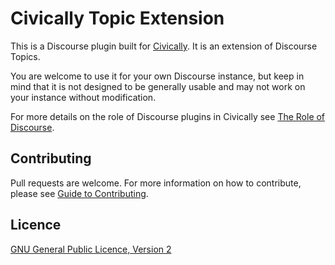 # Civically Topic Extension

This is a Discourse plugin built for [Civically](https://civically.io). It is an extension of Discourse Topics.

You are welcome to use it for your own Discourse instance, but keep in mind that it is not designed to be generally usable and may not work on your instance without modification.

For more details on the role of Discourse plugins in Civically see [The Role of Discourse](https://civically.io/t/the-role-of-discourse).

## Contributing

Pull requests are welcome. For more information on how to contribute, please see [Guide to Contributing](https://civically.io/t/civically-development-contribution-guidelines).

## Licence

[GNU General Public Licence, Version 2](./LICENSE.txt)
